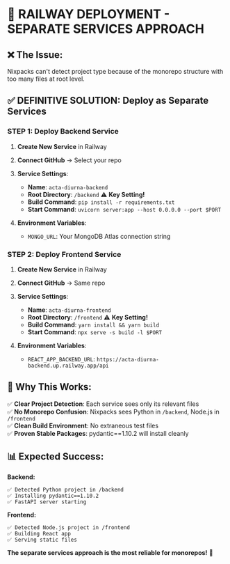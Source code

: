 # 🚀 RAILWAY DEPLOYMENT - SEPARATE SERVICES APPROACH

## ❌ **The Issue:**
Nixpacks can't detect project type because of the monorepo structure with too many files at root level.

## ✅ **DEFINITIVE SOLUTION: Deploy as Separate Services**

### **STEP 1: Deploy Backend Service**

1. **Create New Service** in Railway
2. **Connect GitHub** → Select your repo
3. **Service Settings**:
   - **Name**: `acta-diurna-backend`
   - **Root Directory**: `/backend` ⚠️ **Key Setting!**
   - **Build Command**: `pip install -r requirements.txt`
   - **Start Command**: `uvicorn server:app --host 0.0.0.0 --port $PORT`

4. **Environment Variables**:
   - `MONGO_URL`: Your MongoDB Atlas connection string

### **STEP 2: Deploy Frontend Service**

1. **Create New Service** in Railway  
2. **Connect GitHub** → Same repo
3. **Service Settings**:
   - **Name**: `acta-diurna-frontend`
   - **Root Directory**: `/frontend` ⚠️ **Key Setting!**
   - **Build Command**: `yarn install && yarn build`
   - **Start Command**: `npx serve -s build -l $PORT`

4. **Environment Variables**:
   - `REACT_APP_BACKEND_URL`: `https://acta-diurna-backend.up.railway.app/api`

## 🎯 **Why This Works:**

✅ **Clear Project Detection**: Each service sees only its relevant files  
✅ **No Monorepo Confusion**: Nixpacks sees Python in `/backend`, Node.js in `/frontend`  
✅ **Clean Build Environment**: No extraneous test files  
✅ **Proven Stable Packages**: pydantic==1.10.2 will install cleanly

## 📊 **Expected Success:**

**Backend:**
```
✅ Detected Python project in /backend
✅ Installing pydantic==1.10.2  
✅ FastAPI server starting
```

**Frontend:**
```
✅ Detected Node.js project in /frontend
✅ Building React app
✅ Serving static files
```

**The separate services approach is the most reliable for monorepos!** 🚀